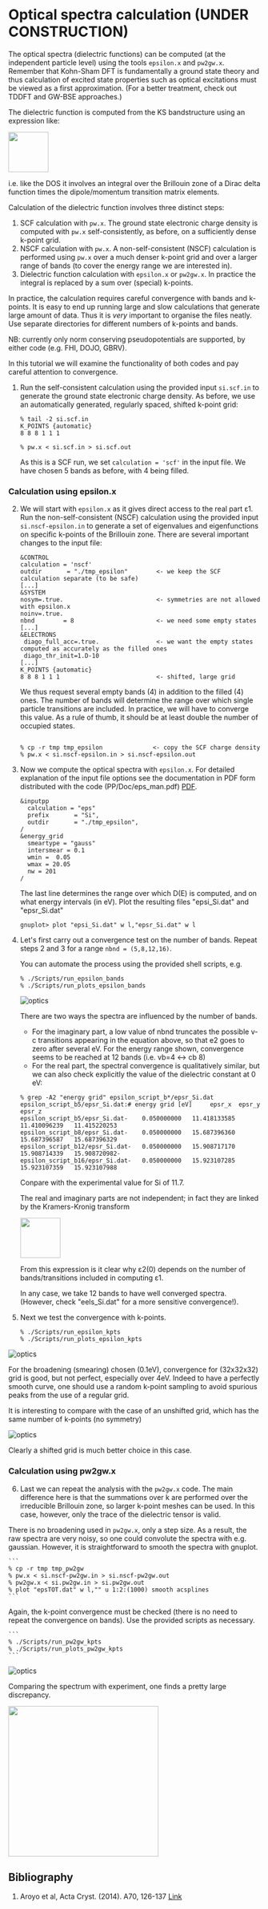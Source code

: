 # Optical spectra calculation (UNDER CONSTRUCTION)

The optical spectra (dielectric functions) can be computed (at the independent particle level) using the tools `epsilon.x` and `pw2gw.x`. Remember that Kohn-Sham DFT is fundamentally a ground state theory and thus calculation of excited state properties such as optical excitations must be viewed as a first approximation. (For a better treatment, check out TDDFT and GW-BSE approaches.)

The dielectric function is computed from the KS bandstructure using an expression like:

<img src="Ref/eps2.png" height="80"/>

<!-- ![DOS equation](Ref/DOS_equation.png?raw=true "DOS equation") -->

i.e. like the DOS it involves an integral over the Brillouin zone of a Dirac delta function times the dipole/momentum transition matrix elements. 

Calculation of the dielectric function involves three distinct steps: 

1. SCF calculation with `pw.x`. The ground state electronic charge density is computed with `pw.x` self-consistently, as before, on a sufficiently dense k-point grid. 
2. NSCF calculation with `pw.x`. A non-self-consistent (NSCF) calculation is performed using `pw.x` over a much denser k-point grid and over a larger range of bands (to cover the energy range we are interested in). 
3. Dielectric function calculation with `epsilon.x` or `pw2gw.x`. In practice the integral is replaced by a sum over (special) k-points.

In practice, the calculation requires careful convergence with bands and k-points. It is easy to end up running large and slow calculations that generate large amount of data. Thus it is _very_ important to organise the files neatly. Use separate directories for different numbers of k-points and bands. 

NB: currently only norm conserving pseudopotentials are supported, by either code (e.g. FHI, DOJO, GBRV).

In this tutorial we will examine the functionality of both codes and pay careful attention to convergence.

  1. Run the self-consistent calculation using the provided input `si.scf.in` to generate the ground state electronic charge density. As before, we use an automatically  generated, regularly spaced, shifted k-point grid:
      ```
      % tail -2 si.scf.in 
      K_POINTS {automatic}
      8 8 8 1 1 1

      % pw.x < si.scf.in > si.scf.out
      ```
      As this is a SCF run, we set `calculation = 'scf'` in the input file.
      We have chosen 5 bands as before, with 4 being filled.

### Calculation using epsilon.x

  2.  We will start with `epsilon.x` as it gives direct access to the real part ɛ1. Run the non-self-consistent (NSCF) calculation using the provided input `si.nscf-epsilon.in` to generate a set of eigenvalues and eigenfunctions on specific k-points of the Brillouin zone. There are several important changes to the input file:
      ```
      &CONTROL
      calculation = 'nscf'
      outdir       = "./tmp_epsilon"        <- we keep the SCF calculation separate (to be safe)
      [...]
      &SYSTEM
      nosym=.true.                          <- symmetries are not allowed with epsilon.x
      noinv=.true.
      nbnd        = 8                       <- we need some empty states
      [...]
      &ELECTRONS
       diago_full_acc=.true.                <- we want the empty states computed as accurately as the filled ones
       diago_thr_init=1.D-10
      [...] 
      K_POINTS {automatic}
      8 8 8 1 1 1                           <- shifted, large grid
      ```
      
      We thus request several empty bands (4) in addition to the filled (4) ones. The number of bands will determine the range over which single particle transitions are included. In practice, we will have to converge this value. As a rule of thumb, it should be at least double the number of occupied states.
      ```
      
      % cp -r tmp tmp_epsilon              <- copy the SCF charge density
      % pw.x < si.nscf-epsilon.in > si.nscf-epsilon.out
      ```
  
  3.  Now we compute the optical spectra with `epsilon.x`. For detailed explanation of the input file options see the documentation in PDF form distributed with the code (PP/Doc/eps_man.pdf) [PDF](https://gitlab.com/QEF/q-e-gpu/-/blob/17c12a1179ab1eede2f01eb4a8b11d1066095a7f/PP/Doc/eps_man.pdf). 
      ```
      &inputpp
        calculation = "eps"
        prefix       = "Si",
        outdir       = "./tmp_epsilon",
      /
      &energy_grid
        smeartype = "gauss"
        intersmear = 0.1
        wmin =  0.05
        wmax = 20.05
        nw = 201
      /
      ```
      The last line determines the range over which D(E) is computed, and on what energy intervals (in eV).
      Plot the resulting files "epsi_Si.dat" and "epsr_Si.dat"
      ```
      gnuplot> plot "epsi_Si.dat" w l,"epsr_Si.dat" w l
      ```

   4. Let's first carry out a convergence test on the number of bands. Repeat steps 2 and 3 for a range `nbnd = (5,8,12,16)`.
      
      You can automate the process using the provided shell scripts, e.g.
      ```
      % ./Scripts/run_epsilon_bands
      % ./Scripts/run_plots_epsilon_bands
      ```

      ![optics](Ref/plot_script_epsilon_bands.png?raw=true "optics")

      There are two ways the spectra are influenced by the number of bands.
      
      - For the imaginary part, a low value of nbnd truncates the possible v-c transitions appearing in the equation above, so that e2 goes to zero after several eV. For the energy range shown, convergence seems to be reached at 12 bands (i.e. vb=4 <-> cb 8)  
      - For the real part, the spectral convergence is qualitatively similar, but we can also check explicitly the value of the dielectric constant at 0 eV:

      ```
      % grep -A2 "energy grid" epsilon_script_b*/epsr_Si.dat
      epsilon_script_b5/epsr_Si.dat:# energy grid [eV]     epsr_x  epsr_y  epsr_z
      epsilon_script_b5/epsr_Si.dat-    0.050000000   11.418133585   11.410096239   11.415220253
      epsilon_script_b8/epsr_Si.dat-    0.050000000   15.687396360   15.687396587   15.687396329
      epsilon_script_b12/epsr_Si.dat-   0.050000000   15.908717170   15.908714339   15.908720982-
      epsilon_script_b16/epsr_Si.dat-   0.050000000   15.923107285   15.923107359   15.923107988
      ````
      Conpare with the experimental value for Si of 11.7.

      The real and imaginary parts are not independent; in fact they are linked by the Kramers-Kronig transform

      <img src="Ref/KK.png" height="80"/>

      From this expression is it clear why ɛ2(0) depends on the number of bands/transitions included in computing ɛ1.

      In any case, we take 12 bands to have well converged spectra. (However, check "eels_Si.dat" for a more sensitive convergence!).

  6. Next we test the convergence with k-points.

      ```
      % ./Scripts/run_epsilon_kpts
      % ./Scripts/run_plots_epsilon_kpts
      ```
![optics](Ref/plot_script_epsilon_kpts.png?raw=true "optics")

For the broadening (smearing) chosen (0.1eV), convergence for (32x32x32) grid is good, but not perfect, especially over 4eV. Indeed to have a perfectly smooth curve, one should use a random k-point sampling to avoid spurious peaks from the use of a regular grid.

It is interesting to compare with the case of an unshifted grid, which has the same number of k-points (no symmetry)

![optics](Ref/plot_script_epsilon_kpts_unshifted.png?raw=true "optics")

Clearly a shifted grid is much better choice in this case.

### Calculation using pw2gw.x

6. Last we can repeat the analysis with the `pw2gw.x` code. The main difference here is that the summations over k are performed over the irreducible Brillouin zone, so larger k-point meshes can be used. In this case, however, only the trace of the dielectric tensor is valid.

There is no broadening used in `pw2gw.x`, only a step size. As a result, the raw spectra are very noisy, so one could convolute the spectra with e.g. gaussian. However, it is straightforward to smooth the spectra with gnuplot.

    ```
    % cp -r tmp tmp_pw2gw
    % pw.x < si.nscf-pw2gw.in > si.nscf-pw2gw.out
    % pw2gw.x < si.pw2gw.in > si.pw2gw.out
    % plot "epsTOT.dat" w l,"" u 1:2:(1000) smooth acsplines 
    ```
Again, the k-point convergence must be checked (there is no need to repeat the convergence on bands). Use the provided scripts as necessary.

    ```
    % ./Scripts/run_pw2gw_kpts
    % ./Scripts/run_plots_pw2gw_kpts
    ```
 ![optics](Ref/plot_script_pw2gw_kpts.png?raw=true "optics")     

Comparing the spectrum with experiment, one finds a pretty large discrepancy.

<img src="Ref/expt_Si.png" height="300"/>
 
## Bibliography
1.  Aroyo et al, Acta Cryst. (2014). A70, 126-137 [Link](https://doi.org/10.1107/S205327331303091X)
